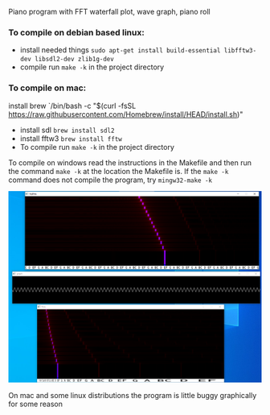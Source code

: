 Piano program with FFT waterfall plot, wave graph, piano roll

### To compile on debian based linux:

- install needed things `sudo apt-get install build-essential libfftw3-dev libsdl2-dev zlib1g-dev`
- compile run `make -k` in the project directory

### To compile on mac:
install brew `/bin/bash -c "$(curl -fsSL https://raw.githubusercontent.com/Homebrew/install/HEAD/install.sh)"

- install sdl `brew install sdl2`
- install fftw3 `brew install fftw`
- To compile run `make -k` in the project directory



To compile on windows read the instructions in the Makefile and then
run the command `make -k` at the location the Makefile is.
If the `make -k` command does not compile the program, try `mingw32-make -k` 



![Test Image 1](my_program.png)




On mac and some linux distributions the program is little buggy graphically for some reason
